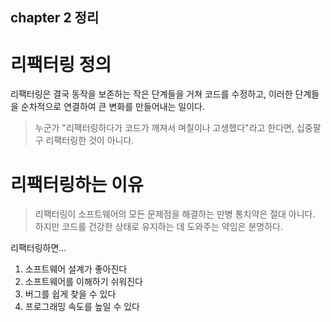 ## chapter 2 정리

# 리팩터링 정의

리팩터링은 결국 동작을 보존하는 작은 단계들을 거쳐 코드를 수정하고, 이러한 단계들을 순차적으로 연결하여 큰 변화를 만들어내는 일이다.

> 누군가 "리팩터링하다가 코드가 깨져서 며칠이나 고생했다"라고 한다면, 십중팔구 리팩터링한 것이 아니다.

# 리팩터링하는 이유

> 리팩터링이 소프트웨어의 모든 문제점을 해결하는 만병 통치약은 절대 아니다. 하지만 코드를 건강한 상태로 유지하는 데 도와주는 약임은 분명하다.

리팩터링하면...

1. 소프트웨어 설계가 좋아진다
2. 소프트웨어를 이해하기 쉬워진다
3. 버그를 쉽게 찾을 수 있다
4. 프로그래밍 속도를 높일 수 있다
